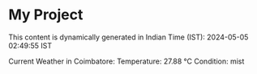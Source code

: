 # My Project

This content is dynamically generated in Indian Time (IST): 2024-05-05 02:49:55 IST


Current Weather in Coimbatore:
Temperature: 27.88 °C
Condition: mist
